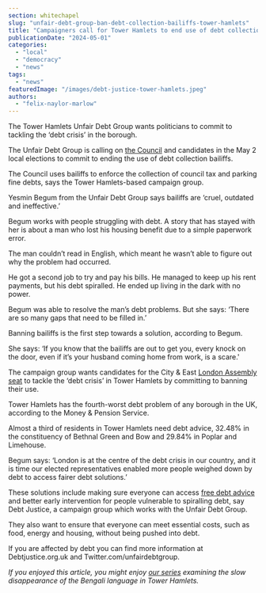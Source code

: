```yaml
---
section: whitechapel
slug: "unfair-debt-group-ban-debt-collection-bailiffs-tower-hamlets"
title: "Campaigners call for Tower Hamlets to end use of debt collection bailiffs"
publicationDate: "2024-05-01"
categories: 
  - "local"
  - "democracy"
  - "news"
tags: 
  - "news"
featuredImage: "/images/debt-justice-tower-hamlets.jpeg"
authors: 
  - "felix-naylor-marlow"
---
```


The Tower Hamlets Unfair Debt Group wants politicians to commit to tackling the ‘debt crisis’ in the borough.

The Unfair Debt Group is calling on [the Council](https://romanroadlondon.com/mayor-lutfur-rahman-tower-hamlets-interview/) and candidates in the May 2 local elections to commit to ending the use of debt collection bailiffs.

The Council uses bailiffs to enforce the collection of council tax and parking fine debts, says the Tower Hamlets-based campaign group. 

Yesmin Begum from the Unfair Debt Group says bailiffs are ‘cruel, outdated and ineffective.’

Begum works with people struggling with debt. A story that has stayed with her is about a man who lost his housing benefit due to a simple paperwork error. 

The man couldn’t read in English, which meant he wasn’t able to figure out why the problem had occurred. 

He got a second job to try and pay his bills. He managed to keep up his rent payments, but his debt spiralled. He ended up living in the dark with no power.

Begum was able to resolve the man’s debt problems. But she says: ‘There are so many gaps that need to be filled in.’ 

Banning bailiffs is the first step towards a solution, according to Begum.

She says: ‘If you know that the bailiffs are out to get you, every knock on the door, even if it’s your husband coming home from work, is a scare.'

The campaign group wants candidates for the City & East [London Assembly seat](https://www.londonelects.org.uk/) to tackle the ‘debt crisis’ in Tower Hamlets by committing to banning their use. 

Tower Hamlets has the fourth-worst debt problem of any borough in the UK, according to the Money & Pension Service. 

Almost a third of residents in Tower Hamlets need debt advice, 32.48% in the constituency of Bethnal Green and Bow and 29.84% in Poplar and Limehouse.

Begum says: ‘London is at the centre of the debt crisis in our country, and it is time our elected representatives enabled more people weighed down by debt to access fairer debt solutions.’

These solutions include making sure everyone can access [free debt advice](https://whitechapellondon.co.uk/toynbee-hall-increases-free-legal-housing-advice/) and better early intervention for people vulnerable to spiralling debt, say Debt Justice, a campaign group which works with the Unfair Debt Group.

They also want to ensure that everyone can meet essential costs, such as food, energy and housing, without being pushed into debt. 

If you are affected by debt you can find more information at Debtjustice.org.uk and Twitter.com/unfairdebtgroup.

_If you enjoyed this article, you might enjoy [our series](https://whitechapellondon.co.uk/third-generation-british-bangladeshis-losing-bangla-native-tongue-tipping-point/) examining the slow disappearance of the Bengali language in Tower Hamlets._
